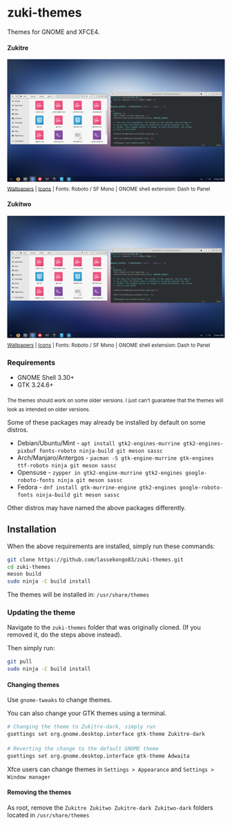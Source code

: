 # zuki-themes
Themes for GNOME and XFCE4.

#### Zukitre
![Zukitre](zukitre.png?raw=true)
<sub>[Wallpapers](https://imgur.com/a/zrijHvk) | [Icons](https://github.com/vinceliuice/Tela-icon-theme) | Fonts: Roboto / SF Mono | GNOME shell extension: Dash to Panel</sub>

#### Zukitwo
![Zukitwo](zukitwo.png?raw=true)
<sub>[Wallpapers](https://imgur.com/a/zrijHvk) | [Icons](https://github.com/vinceliuice/Tela-icon-theme) | Fonts: Roboto / SF Mono | GNOME shell extension: Dash to Panel</sub>

### Requirements

- GNOME Shell 3.30+
- GTK 3.24.6+

<sub>The themes should work on some older versions. I just can't guarantee that the themes will look as intended on older versions.</sub>

Some of these packages may already be installed by default on some distros.

* Debian/Ubuntu/Mint - `apt install gtk2-engines-murrine gtk2-engines-pixbuf fonts-roboto ninja-build git meson sassc`
* Arch/Manjaro/Antergos - `pacman -S gtk-engine-murrine gtk-engines ttf-roboto ninja git meson sassc`
* Opensuse - `zypper in gtk2-engine-murrine gtk2-engines google-roboto-fonts ninja git meson sassc`
* Fedora - `dnf install gtk-murrine-engine gtk2-engines google-roboto-fonts ninja-build git meson sassc`

Other distros may have named the above packages differently.

## Installation

When the above requirements are installed, simply run these commands:
```bash
git clone https://github.com/lassekongo83/zuki-themes.git
cd zuki-themes
meson build
sudo ninja -C build install
```
The themes will be installed in: `/usr/share/themes`

### Updating the theme

Navigate to the `zuki-themes` folder that was originally cloned. (If you removed it, do the steps above instead).

Then simply run:
```bash
git pull
sudo ninja -C build install
```

#### Changing themes

Use `gnome-tweaks` to change themes.

You can also change your GTK themes using a terminal.
```bash
# Changing the theme to Zukitre-dark, simply run
gsettings set org.gnome.desktop.interface gtk-theme Zukitre-dark

# Reverting the change to the default GNOME theme
gsettings set org.gnome.desktop.interface gtk-theme Adwaita
```

Xfce users can change themes in `Settings > Appearance` and `Settings > Window manager`

#### Removing the themes

As root, remove the `Zukitre Zukitwo Zukitre-dark Zukitwo-dark` folders located in `/usr/share/themes`
